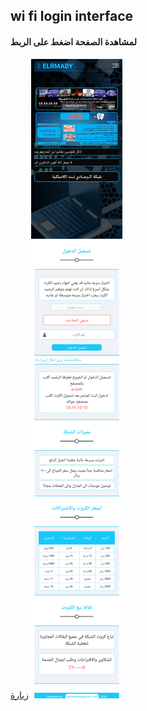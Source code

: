 ## wi fi login interface

#### لمشاهدة الصفحة اضغط على الربط
[زيارة](https://mritasid.github.io/Html_And_Css_template_tow/)
![HOME](images/login.png)
